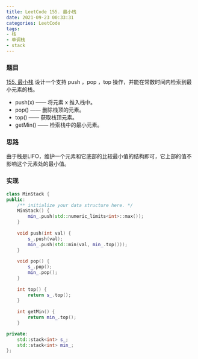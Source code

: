 ```yaml
---
title: LeetCode 155. 最小栈
date: 2021-09-23 00:33:31
categories: LeetCode
tags:
- 栈
- 单调栈
- stack
---
```


### 题目
[155. 最小栈](https://leetcode-cn.com/problems/min-stack/)
设计一个支持 push ，pop ，top 操作，并能在常数时间内检索到最小元素的栈。
<!-- more -->

- push(x) —— 将元素 x 推入栈中。
- pop() —— 删除栈顶的元素。
- top() —— 获取栈顶元素。
- getMin() —— 检索栈中的最小元素。

### 思路
由于栈是LIFO，维护一个元素和它底部的比较最小值的结构即可，它上部的值不影响这个元素处的最小值。

### 实现
``` cpp
class MinStack {
public:
    /** initialize your data structure here. */
    MinStack() {
        min_.push(std::numeric_limits<int>::max());
    }
    
    void push(int val) {
        s_.push(val);
        min_.push(std::min(val, min_.top()));
    }
    
    void pop() {
        s_.pop();
        min_.pop();
    }
    
    int top() {
        return s_.top();
    }
    
    int getMin() {
        return min_.top();
    }

private:
    std::stack<int> s_;
    std::stack<int> min_;
};
```

